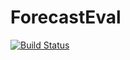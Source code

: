 # ForecastEval

[![Build Status](https://travis-ci.org/colintbowers/ForecastEval.jl.svg?branch=master)](https://travis-ci.org/colintbowers/ForecastEval.jl)
